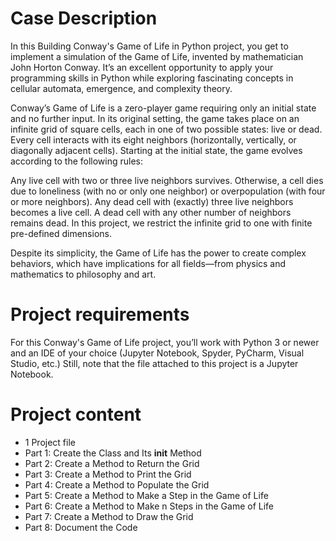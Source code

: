 # Case Description

In this Building Conway's Game of Life in Python project, you get to implement a simulation of the Game of Life, invented by mathematician John Horton Conway. It’s an excellent opportunity to apply your programming skills in Python while exploring fascinating concepts in cellular automata, emergence, and complexity theory.

Conway’s Game of Life is a zero-player game requiring only an initial state and no further input. In its original setting, the game takes place on an infinite grid of square cells, each in one of two possible states: live or dead. Every cell interacts with its eight neighbors (horizontally, vertically, or diagonally adjacent cells). Starting at the initial state, the game evolves according to the following rules:

Any live cell with two or three live neighbors survives. Otherwise, a cell dies due to loneliness (with no or only one neighbor) or overpopulation (with four or more neighbors).
Any dead cell with (exactly) three live neighbors becomes a live cell. A dead cell with any other number of neighbors remains dead.
In this project, we restrict the infinite grid to one with finite pre-defined dimensions.

Despite its simplicity, the Game of Life has the power to create complex behaviors, which have implications for all fields—from physics and mathematics to philosophy and art.

# Project requirements

For this Conway's Game of Life project, you’ll work with Python 3 or newer and an IDE of your choice (Jupyter Notebook, Spyder, PyCharm, Visual Studio, etc.) Still, note that the file attached to this project is a Jupyter Notebook.

# Project content

- 1 Project file
- Part 1: Create the Class and Its __init__ Method
- Part 2: Create a Method to Return the Grid
- Part 3: Create a Method to Print the Grid
- Part 4: Create a Method to Populate the Grid
- Part 5: Create a Method to Make a Step in the Game of Life
- Part 6: Create a Method to Make n Steps in the Game of Life
- Part 7: Create a Method to Draw the Grid
- Part 8: Document the Code
